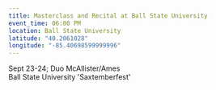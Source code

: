 ```yaml
---
title: Masterclass and Recital at Ball State University
event_time: 06:00 PM
location: Ball State University
latitude: "40.2061028"
longitude: "-85.40698599999996"
---
```

Sept 23-24; Duo McAllister/Ames<br>
Ball State University 'Saxtemberfest'